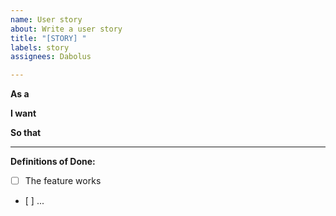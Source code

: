 ```yaml
---
name: User story
about: Write a user story
title: "[STORY] "
labels: story
assignees: Dabolus

---
```


**As a** 


**I want** 


**So that** 

--------------------------------------------------

**Definitions of Done:**
- [ ] The feature works
- [ ] ...
